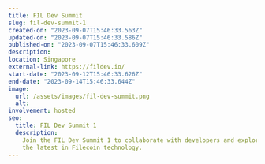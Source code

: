 ```yaml
---
title: FIL Dev Summit
slug: fil-dev-summit-1
created-on: "2023-09-07T15:46:33.563Z"
updated-on: "2023-09-07T15:46:33.586Z"
published-on: "2023-09-07T15:46:33.609Z"
description:
location: Singapore
external-link: https://fildev.io/
start-date: "2023-09-12T15:46:33.626Z"
end-date: "2023-09-14T15:46:33.644Z"
image:
  url: /assets/images/fil-dev-summit.png
  alt:
involvement: hosted
seo:
  title: FIL Dev Summit 1
  description:
    Join the FIL Dev Summit 1 to collaborate with developers and explore
    the latest in Filecoin technology.
---
```

